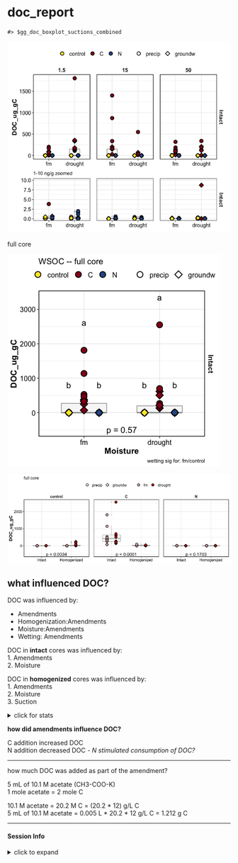 doc\_report
================

    #> $gg_doc_boxplot_suctions_combined

![](markdown-figs/doc/doc_boxplot4-1.png)<!-- -->

full core

![](markdown-figs/doc/doc_boxplot_intact-1.png)<!-- -->

![](markdown-figs/doc/doc_boxplot_homo-1.png)<!-- -->

## what influenced DOC?

DOC was influenced by:

  - Amendments
  - Homogenization:Amendments
  - Moisture:Amendments
  - Wetting: Amendments

DOC in **intact** cores was influenced by:  
1\. Amendments  
2\. Moisture

DOC in **homogenized** cores was influenced by:  
1\. Amendments  
2\. Moisture  
3\. Suction

<details>

<summary>click for stats</summary>

overall ANOVA

    #> Analysis of Deviance Table (Type III Wald chisquare tests)
    #> 
    #> Response: log(DOC_ug_gC)
    #>                              Chisq Df Pr(>Chisq)    
    #> (Intercept)                 8.1213  1  0.0043748 ** 
    #> Homogenization              6.8380  1  0.0089238 ** 
    #> Moisture                    6.0477  1  0.0139245 *  
    #> Wetting                     1.0524  1  0.3049538    
    #> Amendments                196.8836  2  < 2.2e-16 ***
    #> Homogenization:Moisture     5.1632  1  0.0230703 *  
    #> Homogenization:Wetting      0.4417  1  0.5062850    
    #> Homogenization:Amendments 107.7626  2  < 2.2e-16 ***
    #> Moisture:Wetting            1.0350  1  0.3089952    
    #> Moisture:Amendments        14.0543  2  0.0008875 ***
    #> Wetting:Amendments          0.8482  2  0.6543606    
    #> ---
    #> Signif. codes:  0 '***' 0.001 '**' 0.01 '*' 0.05 '.' 0.1 ' ' 1

intact cores

    #> Anova Table (Type III tests)
    #> 
    #> Response: log(DOC_ug_gC)
    #>                      Sum Sq Df  F value    Pr(>F)    
    #> (Intercept)           8.114  1   8.6378  0.005717 ** 
    #> Moisture              1.583  1   1.6856  0.202441    
    #> Amendments          204.809  2 109.0199 5.311e-16 ***
    #> Wetting               0.017  1   0.0184  0.892995    
    #> Moisture:Amendments   1.380  2   0.7343  0.486878    
    #> Moisture:Wetting      0.000  1   0.0001  0.994395    
    #> Amendments:Wetting    2.163  2   1.1516  0.327498    
    #> Residuals            33.815 36                       
    #> ---
    #> Signif. codes:  0 '***' 0.001 '**' 0.01 '*' 0.05 '.' 0.1 ' ' 1

homogenized cores

    #> [1] NA

</details>

**how did amendments influence DOC?**

C addition increased DOC  
N addition decreased DOC - *N stimulated consumption of DOC?*

-----

how much DOC was added as part of the amendment?

5 mL of 10.1 M acetate (CH3-COO-K)  
1 mole acetate = 2 mole C

10.1 M acetate = 20.2 M C = (20.2 \* 12) g/L C  
5 mL of 10.1 M acetate = 0.005 L \* 20.2 \* 12 g/L C = 1.212 g C

-----

#### Session Info

<details>

<summary>click to expand</summary>

Date run: 2020-10-19

    #> R version 4.0.2 (2020-06-22)
    #> Platform: x86_64-apple-darwin17.0 (64-bit)
    #> Running under: macOS Catalina 10.15.6
    #> 
    #> Matrix products: default
    #> BLAS:   /System/Library/Frameworks/Accelerate.framework/Versions/A/Frameworks/vecLib.framework/Versions/A/libBLAS.dylib
    #> LAPACK: /Library/Frameworks/R.framework/Versions/4.0/Resources/lib/libRlapack.dylib
    #> 
    #> locale:
    #> [1] en_US.UTF-8/en_US.UTF-8/en_US.UTF-8/C/en_US.UTF-8/en_US.UTF-8
    #> 
    #> attached base packages:
    #> [1] stats     graphics  grDevices utils     datasets  methods   base     
    #> 
    #> other attached packages:
    #>  [1] patchwork_1.0.1 car_3.0-9       carData_3.0-4   drake_7.12.4   
    #>  [5] ggbiplot_0.55   PNWColors_0.1.0 forcats_0.5.0   stringr_1.4.0  
    #>  [9] dplyr_1.0.1     purrr_0.3.4     readr_1.3.1     tidyr_1.1.1    
    #> [13] tibble_3.0.3    ggplot2_3.3.2   tidyverse_1.3.0
    #> 
    #> loaded via a namespace (and not attached):
    #>  [1] minqa_1.2.4        colorspace_1.4-1   ellipsis_0.3.1    
    #>  [4] rio_0.5.16         fs_1.5.0           rstudioapi_0.11   
    #>  [7] farver_2.0.3       soilpalettes_0.1.0 fansi_0.4.1       
    #> [10] lubridate_1.7.9    xml2_1.3.2         splines_4.0.2     
    #> [13] knitr_1.29         jsonlite_1.7.0     nloptr_1.2.2.2    
    #> [16] packrat_0.5.0      broom_0.7.0        cluster_2.1.0     
    #> [19] dbplyr_1.4.4       shiny_1.5.0        compiler_4.0.2    
    #> [22] httr_1.4.2         backports_1.1.8    assertthat_0.2.1  
    #> [25] Matrix_1.2-18      fastmap_1.0.1      cli_2.0.2         
    #> [28] later_1.1.0.1      htmltools_0.5.0    prettyunits_1.1.1 
    #> [31] tools_4.0.2        igraph_1.2.5       gtable_0.3.0      
    #> [34] agricolae_1.3-3    glue_1.4.1         Rcpp_1.0.5        
    #> [37] cellranger_1.1.0   vctrs_0.3.2        nlme_3.1-148      
    #> [40] xfun_0.16          openxlsx_4.1.5     lme4_1.1-23       
    #> [43] rvest_0.3.6        mime_0.9           miniUI_0.1.1.1    
    #> [46] lifecycle_0.2.0    statmod_1.4.34     MASS_7.3-51.6     
    #> [49] scales_1.1.1       hms_0.5.3          promises_1.1.1    
    #> [52] parallel_4.0.2     yaml_2.2.1         curl_4.3          
    #> [55] labelled_2.5.0     stringi_1.4.6      highr_0.8         
    #> [58] klaR_0.6-15        AlgDesign_1.2.0    filelock_1.0.2    
    #> [61] boot_1.3-25        zip_2.1.0          storr_1.2.1       
    #> [64] rlang_0.4.7        pkgconfig_2.0.3    evaluate_0.14     
    #> [67] lattice_0.20-41    labeling_0.3       tidyselect_1.1.0  
    #> [70] plyr_1.8.6         magrittr_1.5       R6_2.4.1          
    #> [73] generics_0.0.2     base64url_1.4      combinat_0.0-8    
    #> [76] txtq_0.2.3         DBI_1.1.0          pillar_1.4.6      
    #> [79] haven_2.3.1        foreign_0.8-80     withr_2.2.0       
    #> [82] abind_1.4-5        modelr_0.1.8       crayon_1.3.4      
    #> [85] questionr_0.7.1    rmarkdown_2.3      progress_1.2.2    
    #> [88] grid_4.0.2         readxl_1.3.1       data.table_1.13.0 
    #> [91] blob_1.2.1         reprex_0.3.0       digest_0.6.25     
    #> [94] xtable_1.8-4       httpuv_1.5.4       munsell_0.5.0

</details>
